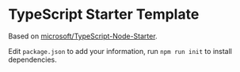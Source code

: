 # TypeScript Starter Template

Based on [microsoft/TypeScript-Node-Starter](https://github.com/microsoft/TypeScript-Node-Starter).

Edit `package.json` to add your information, run `npm run init` to install dependencies.

